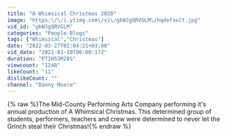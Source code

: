 ```yaml
---
title: "A Whimsical Christmas 2020"
image: "https:\/\/i.ytimg.com\/vi\/gkWJgQRVGLM\/hqdefault.jpg"
vid_id: "gkWJgQRVGLM"
categories: "People-Blogs"
tags: ["Whimsical","Christmas"]
date: "2022-03-27T01:04:21+03:00"
vid_date: "2021-01-10T06:00:17Z"
duration: "PT1H53M28S"
viewcount: "1248"
likeCount: "11"
dislikeCount: ""
channel: "Danny Moore"
---
```

{% raw %}The Mid-County Performing Arts Company performing it's annual production of A Whimsical Christmas.  This determined group of students, performers, teachers and crew were determined to never let the Grinch steal their Christmas!{% endraw %}
